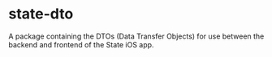 # state-dto

A package containing the DTOs (Data Transfer Objects) for use between the backend and frontend of the State iOS app.
